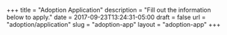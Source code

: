 +++
title = "Adoption Application"
description = "Fill out the information below to apply."
date = 2017-09-23T13:24:31-05:00
draft = false
url = "adoption/application"
slug = "adoption-app"
layout = "adoption-app"
+++
